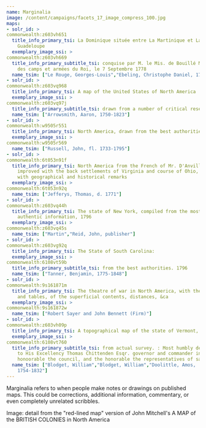 ```yaml
---
name: Marginalia
image: /content/campaigns/facets_17_image_compress_100.jpg
maps:
- solr_id: > 
commonwealth:z603vh651
  title_info_primary_tsi: La Dominique située entre La Martinique et La
    Guadeloupe
  exemplary_image_ssi: > 
commonwealth:z603vh669
  title_info_primary_subtitle_tsi: conquise par M. le Mis. de Bouillé Marechal
    des camps et armées du Roi, le 7 Septembre 1778
  name_tsim: ["Le Rouge, Georges-Louis","Ebeling, Christophe Daniel, 1741-1817"]
- solr_id: > 
commonwealth:z603vq968
  title_info_primary_tsi: A map of the United States of North America
  exemplary_image_ssi: > 
commonwealth:z603vq97j
  title_info_primary_subtitle_tsi: drawn from a number of critical researches
  name_tsim: ["Arrowsmith, Aaron, 1750-1823"]
- solr_id: > 
commonwealth:w9505r551
  title_info_primary_tsi: North America, drawn from the best authorities
  exemplary_image_ssi: > 
commonwealth:w9505r569
  name_tsim: ["Russell, John, fl. 1733-1795"]
- solr_id: > 
commonwealth:6t053n91f
  title_info_primary_tsi: North America from the French of Mr. D'Anville,
    improved with the back settlements of Virginia and course of Ohio, illustrated
    with geographical and historical remarks
  exemplary_image_ssi: > 
commonwealth:6t053n92q
  name_tsim: ["Jefferys, Thomas, d. 1771"]
- solr_id: > 
commonwealth:z603vq44h
  title_info_primary_tsi: The state of New York, compiled from the most
    authentic information, 1796
  exemplary_image_ssi: > 
commonwealth:z603vq45s
  name_tsim: ["Martin","Reid, John, publisher"]
- solr_id: > 
commonwealth:z603vg92q
  title_info_primary_tsi: The State of South Carolina:
  exemplary_image_ssi: > 
commonwealth:6108vt59b
  title_info_primary_subtitle_tsi: from the best authorities. 1796
  name_tsim: ["Tanner, Benjamin, 1775-1848"]
- solr_id: > 
commonwealth:9s161871m
  title_info_primary_tsi: The theatre of war in North America, with the roads,
    and tables, of the superficial contents, distances, &ca
  exemplary_image_ssi: > 
commonwealth:9s161872w
  name_tsim: ["Robert Sayer and John Bennett (Firm)"]
- solr_id: > 
commonwealth:z603vh09p
  title_info_primary_tsi: A topographical map of the state of Vermont,
  exemplary_image_ssi: > 
commonwealth:6108vt760
  title_info_primary_subtitle_tsi: from actual survey. : Most humbly dedicated
    to His Excellency Thomas Chittenden Esqr. governor and commander in chief; the
    honoorable the council, and the honorable the representatives of said state
  name_tsim: ["Blodget, William","Blodget, William","Doolittle, Amos,
    1754-1832"]
---
```

Marginalia refers to when people make notes or drawings on published maps. This could be corrections, additional information, commentary, or even completely unrelated scribbles.

Image: detail from the "red-lined map" version of John Mitchell's A MAP of the BRITISH COLONIES in North America